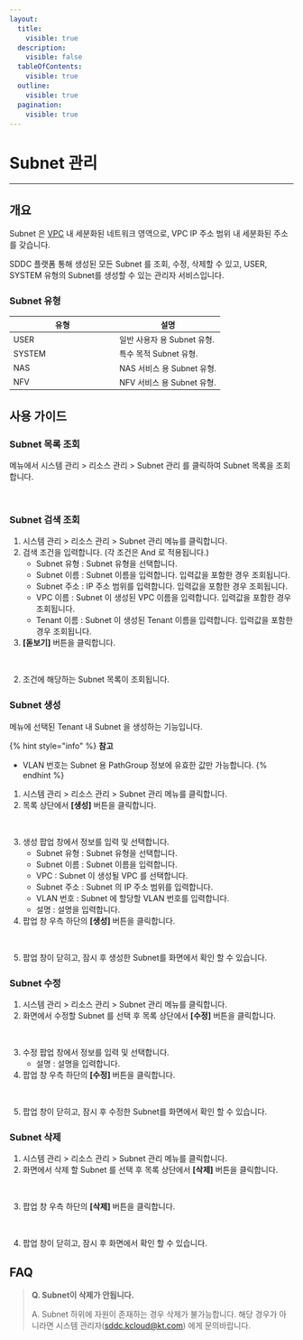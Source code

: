```yaml
---
layout:
  title:
    visible: true
  description:
    visible: false
  tableOfContents:
    visible: true
  outline:
    visible: true
  pagination:
    visible: true
---
```


# Subnet 관리

***

## 개요

Subnet 은 [VPC](../../network/vpc.md) 내 세분화된 네트워크 영역으로, VPC IP 주소 범위 내 세분화된 주소를 갖습니다.

SDDC 플랫폼 통해 생성된 모든 Subnet 를 조회, 수정, 삭제할 수 있고, USER, SYSTEM 유형의 Subnet를 생성할 수 있는 관리자 서비스입니다.

### Subnet 유형

<table><thead><tr><th width="174">유형</th><th>설명</th></tr></thead><tbody><tr><td>USER</td><td>일반 사용자 용 Subnet 유형.</td></tr><tr><td>SYSTEM</td><td>특수 목적 Subnet 유형.</td></tr><tr><td>NAS</td><td>NAS 서비스 용 Subnet 유형.</td></tr><tr><td>NFV</td><td>NFV 서비스 용 Subnet 유형.</td></tr></tbody></table>



## 사용 가이드

### Subnet 목록 조회

메뉴에서 시스템 관리 > 리소스 관리 > Subnet 관리 를 클릭하여 Subnet 목록을 조회합니다.

<figure><img src="../../.gitbook/assets/스크린샷 2024-02-05 오후 6.01.47.png" alt=""><figcaption></figcaption></figure>

### Subnet 검색 조회

1. 시스템 관리 > 리소스 관리 > Subnet 관리 메뉴를 클릭합니다.
2. 검색 조건을 입력합니다. (각 조건은 And 로 적용됩니다.)
   * Subnet 유형 : Subnet 유형을 선택합니다.
   * Subnet 이름 : Subnet 이름을 입력합니다. 입력값을 포함한 경우 조회됩니다.
   * Subnet 주소 : IP 주소 범위를 입력합니다. 입력값을 포함한 경우 조회됩니다.
   * VPC 이름 : Subnet 이 생성된 VPC 이름을 입력합니다.  입력값을 포함한 경우 조회됩니다.
   * Tenant 이름 : Subnet 이 생성된 Tenant 이름을 입력합니다.  입력값을 포함한 경우 조회됩니다.
3. **\[돋보기]** 버튼을 클릭합니다.

<figure><img src="../../.gitbook/assets/스크린샷 2024-01-31 오후 2.40.00.png" alt=""><figcaption></figcaption></figure>

2. 조건에 해당하는 Subnet 목록이 조회됩니다.

### Subnet 생성

메뉴에 선택된 Tenant 내 Subnet 을 생성하는 기능입니다.

{% hint style="info" %}
**참고**

* VLAN 번호는 Subnet 용 PathGroup 정보에 유효한 값만 가능합니다.
{% endhint %}

1. 시스템 관리 > 리소스 관리 > Subnet 관리 메뉴를 클릭합니다.
2. 목록 상단에서 **\[생성]** 버튼을 클릭합니다.

<figure><img src="../../.gitbook/assets/스크린샷 2024-01-31 오후 2.40.18.png" alt=""><figcaption></figcaption></figure>

3. 생성 팝업 창에서 정보를 입력 및 선택합니다.
   * Subnet 유형 : Subnet 유형을 선택합니다.
   * Subnet 이름 : Subnet 이름을 입력합니다.
   * VPC : Subnet 이 생성될 VPC 를 선택합니다.
   * Subnet 주소 : Subnet 의 IP 주소 범위를 입력합니다.
   * VLAN 번호 : Subnet 에 할당할 VLAN 번호를 입력합니다.
   * 설명 : 설명을 입력합니다.
4. 팝업 창 우측 하단의 **\[생성]** 버튼을 클릭합니다.

<figure><img src="../../.gitbook/assets/스크린샷 2024-01-31 오후 2.41.22.png" alt=""><figcaption></figcaption></figure>

5. 팝업 창이 닫히고, 잠시 후 생성한 Subnet를 화면에서 확인 할 수 있습니다.

### Subnet 수정

1. 시스템 관리 > 리소스 관리 > Subnet 관리 메뉴를 클릭합니다.
2. 화면에서 수정할 Subnet 를 선택 후 목록 상단에서 **\[수정]** 버튼을 클릭합니다.

<figure><img src="../../.gitbook/assets/스크린샷 2024-01-31 오후 2.40.40.png" alt=""><figcaption></figcaption></figure>

3. 수정 팝업 창에서 정보를 입력 및 선택합니다.
   * 설명 : 설명을 입력합니다.
4. 팝업 창 우측 하단의 **\[수정]** 버튼을 클릭합니다.

<figure><img src="../../.gitbook/assets/스크린샷 2024-01-31 오후 2.41.31.png" alt=""><figcaption></figcaption></figure>

5. 팝업 창이 닫히고, 잠시 후 수정한 Subnet를 화면에서 확인 할 수 있습니다.

### Subnet 삭제

1. 시스템 관리 > 리소스 관리 > Subnet 관리 메뉴를 클릭합니다.
2. 화면에서 삭제 할 Subnet 를 선택 후 목록 상단에서 **\[삭제]** 버튼을 클릭합니다.

<figure><img src="../../.gitbook/assets/스크린샷 2024-01-31 오후 2.40.54.png" alt=""><figcaption></figcaption></figure>

3. 팝업 창 우측 하단의 **\[삭제]** 버튼을 클릭합니다.

<figure><img src="../../.gitbook/assets/스크린샷 2024-01-31 오후 2.41.42.png" alt=""><figcaption></figcaption></figure>

4. 팝업 창이 닫히고, 잠시 후 화면에서 확인 할 수 있습니다.

## FAQ

> **Q. Subnet이 삭제가 안됩니다.**
>
> A. Subnet 하위에 자원이 존재하는 경우 삭제가 불가능합니다. 해당 경우가 아니라면 시스템 관리자(sddc.kcloud@kt.com) 에게 문의바랍니다.
